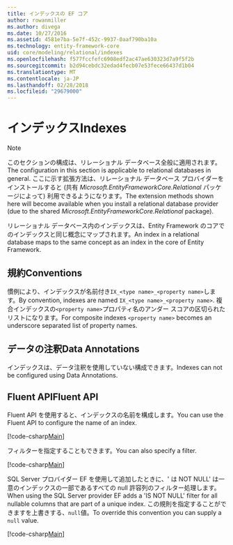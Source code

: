 ```yaml
---
title: インデックスの EF コア
author: rowanmiller
ms.author: divega
ms.date: 10/27/2016
ms.assetid: 4581e7ba-5e7f-452c-9937-0aaf790ba10a
ms.technology: entity-framework-core
uid: core/modeling/relational/indexes
ms.openlocfilehash: f577fccfefc6908edf2ac47ae630323d7a9f5f2b
ms.sourcegitcommit: b2d94cebdc32edad4fecb07e53fece66437d1b04
ms.translationtype: MT
ms.contentlocale: ja-JP
ms.lasthandoff: 02/28/2018
ms.locfileid: "29679000"
---
```

# <a name="indexes"></a><span data-ttu-id="cf210-102">インデックス</span><span class="sxs-lookup"><span data-stu-id="cf210-102">Indexes</span></span>

> [!NOTE]  
> <span data-ttu-id="cf210-103">このセクションの構成は、リレーショナル データベース全般に適用されます。</span><span class="sxs-lookup"><span data-stu-id="cf210-103">The configuration in this section is applicable to relational databases in general.</span></span> <span data-ttu-id="cf210-104">ここに示す拡張方法は、リレーショナル データベース プロバイダーをインストールすると (共有 *Microsoft.EntityFrameworkCore.Relational* パッケージによって) 利用できるようになります。</span><span class="sxs-lookup"><span data-stu-id="cf210-104">The extension methods shown here will become available when you install a relational database provider (due to the shared *Microsoft.EntityFrameworkCore.Relational* package).</span></span>

<span data-ttu-id="cf210-105">リレーショナル データベース内のインデックスは、Entity Framework のコアでのインデックスと同じ概念にマップされます。</span><span class="sxs-lookup"><span data-stu-id="cf210-105">An index in a relational database maps to the same concept as an index in the core of Entity Framework.</span></span>

## <a name="conventions"></a><span data-ttu-id="cf210-106">規約</span><span class="sxs-lookup"><span data-stu-id="cf210-106">Conventions</span></span>

<span data-ttu-id="cf210-107">慣例により、インデックスが名前付き`IX_<type name>_<property name>`します。</span><span class="sxs-lookup"><span data-stu-id="cf210-107">By convention, indexes are named `IX_<type name>_<property name>`.</span></span> <span data-ttu-id="cf210-108">複合インデックスの`<property name>`プロパティ名のアンダー スコアの区切られたリストになります。</span><span class="sxs-lookup"><span data-stu-id="cf210-108">For composite indexes `<property name>` becomes an underscore separated list of property names.</span></span>

## <a name="data-annotations"></a><span data-ttu-id="cf210-109">データの注釈</span><span class="sxs-lookup"><span data-stu-id="cf210-109">Data Annotations</span></span>

<span data-ttu-id="cf210-110">インデックスは、データ注釈を使用していない構成できます。</span><span class="sxs-lookup"><span data-stu-id="cf210-110">Indexes can not be configured using Data Annotations.</span></span>

## <a name="fluent-api"></a><span data-ttu-id="cf210-111">Fluent API</span><span class="sxs-lookup"><span data-stu-id="cf210-111">Fluent API</span></span>

<span data-ttu-id="cf210-112">Fluent API を使用すると、インデックスの名前を構成します。</span><span class="sxs-lookup"><span data-stu-id="cf210-112">You can use the Fluent API to configure the name of an index.</span></span>

[!code-csharp[Main](../../../../samples/core/Modeling/FluentAPI/Samples/Relational/IndexName.cs?name=Model&highlight=9)]

<span data-ttu-id="cf210-113">フィルターを指定することもできます。</span><span class="sxs-lookup"><span data-stu-id="cf210-113">You can also specify a filter.</span></span>

[!code-csharp[Main](../../../../samples/core/Modeling/FluentAPI/Samples/Relational/IndexFilter.cs?name=Model&highlight=9)]

<span data-ttu-id="cf210-114">SQL Server プロバイダー EF を使用して追加したときに、' は NOT NULL' は一意のインデックスの一部であるすべての null 許容列のフィルター処理します。</span><span class="sxs-lookup"><span data-stu-id="cf210-114">When using the SQL Server provider EF adds a 'IS NOT NULL' filter for all nullable columns that are part of a unique index.</span></span> <span data-ttu-id="cf210-115">この規則を指定することができますを上書きする、`null`値。</span><span class="sxs-lookup"><span data-stu-id="cf210-115">To override this convention you can supply a `null` value.</span></span>

[!code-csharp[Main](../../../../samples/core/Modeling/FluentAPI/Samples/Relational/IndexNoFilter.cs?name=Model&highlight=10)]
